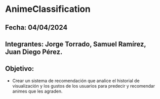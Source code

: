 # AnimeClassification
## Fecha: 04/04/2024
## Integrantes: Jorge Torrado, Samuel Ramírez, Juan Diego Pérez.
## Objetivo: 
- Crear un sistema de recomendación que analice el historial de visualización y los gustos de los usuarios para predecir y recomendar animes que les agraden.

